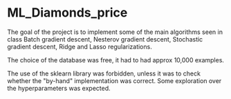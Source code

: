 # ML_Diamonds_price

The goal of the project is to implement some of the main algorithms seen in class Batch gradient descent, Nesterov gradient descent, Stochastic gradient descent, Ridge and Lasso regularizations.

The choice of the database was free, it had to had approx 10,000 examples.

The use of the sklearn library was forbidden, unless it was to check whether the "by-hand" implementation was correct. Some exploration over the hyperparameters was expected.
